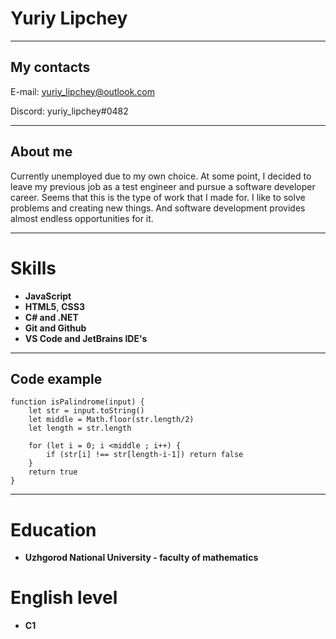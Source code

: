 # Yuriy Lipchey

---

## My contacts

E-mail: yuriy_lipchey@outlook.com

Discord: yuriy_lipchey#0482

---

## About me

Currently unemployed due to my own choice. At some point, I decided to leave
my previous job as a test engineer and pursue a software developer career.
Seems that this is the type of work that I made for. I like to solve problems
and creating new things. And software development provides almost endless
opportunities for it.

---

# Skills

- **JavaScript** 
- **HTML5**, **CSS3**
- **C# and .NET**
- **Git and Github**
- **VS Code and JetBrains IDE's**

---

## Code example

```
function isPalindrome(input) {
    let str = input.toString()
    let middle = Math.floor(str.length/2)
    let length = str.length

    for (let i = 0; i <middle ; i++) {
        if (str[i] !== str[length-i-1]) return false
    }
    return true
}
```

---

# Education
- **Uzhgorod National University - faculty of mathematics** 

# English level
- **C1**






